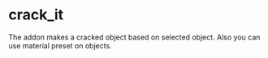 # crack_it
The addon makes a cracked object based on selected object. Also you can use material preset on objects.
